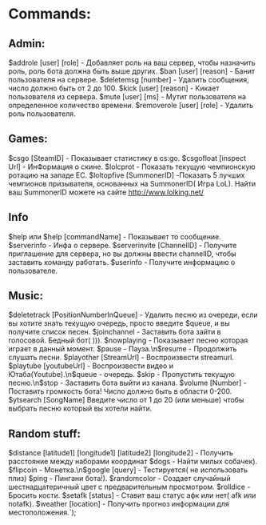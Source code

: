 # Commands:
## Admin:
$addrole [user] [role] - Добавляет роль на ваш сервер, чтобы назначить роль, роль бота должна быть выше других.
$ban [user] [reason] - Банит пользователя на сервере.
$deletemsg [number] - Удалить сообщения, число должно быть от 2 до 100.
$kick [user] [reason] - Кикает пользователя из сервера.
$mute [user] [ms] - Мутит пользователя на определенное количество времени.
$removerole [user] [role] - Удалить роль пользователя.
## Games:
$csgo [SteamID] - Показывает статистику в cs:go.
$csgofloat [inspect Url] - ИнФормация о скине.
$lolcprot - Показать текущую чемпионскую ротацию на западе ЕС.
$loltopfive [SummonerID] -Показать 5 лучших чемпионов призывателя, основанных на SummonerID( Игра LoL). Найти ваш SummonerID можете на сайте http://www.lolking.net/
## Info
$help или $help [commandName] - Показывает то сообщение.
$serverinfo - Инфа о сервере.
$serverinvite [ChannelID] - Получите приглашение для сервера, но вы должны ввести channelID, чтобы заставить команду работать.
$userinfo - Получите информацию о пользователе.
## Music: 
$deletetrack [PositionNumberInQueue] - Удалить песню из очереди, если вы хотите знать текущую очередь, просто введите $queue, и вы получите список песен.
$joinchannel - Заставить бота зайти в голосовой. Бедный бот( ))).
$nowplaying - Показывает песню которая играет в данный момент.
$pause - Пауза.\n$resume - Продолжить слушать песни.
$playother [StreamUrl] - Воспроизвести streamurl.
$playtube [youtubeUrl] - Воспроизвести видео и Ютаба(Youtube).\n$queue - очередь.
$skip - Пропустить текущую песню.\n$stop - Заставить бота выйти из канала.
$volume [Number] - Поставить громкость бота! Число должно быть в области 0-200.
$ytsearch [SongName] Введите число от 1 до 20 (или меньше) чтобы выбрать песню который вы хотели найти.
## Random stuff:
$distance [latitude1] [longitude1] [latitude2] [longitude2] - Получить расстояние между наборами координат
$dogs - Найти милых собачек).
$flipcoin - Монетка.\n$google [query] - Тестируется( не использовать плиз)
$ping - Пингани бота!).
$randomcolor - Создает случайный шестнадцатеричный цвет с предварительным просмотром.
$rolldice - Бросить кости.
$setafk [status] - Ставит ваш статус афк или нет( afk или notafk).
$weather [location] - Получить прогноз информации для местоположения.`);     
